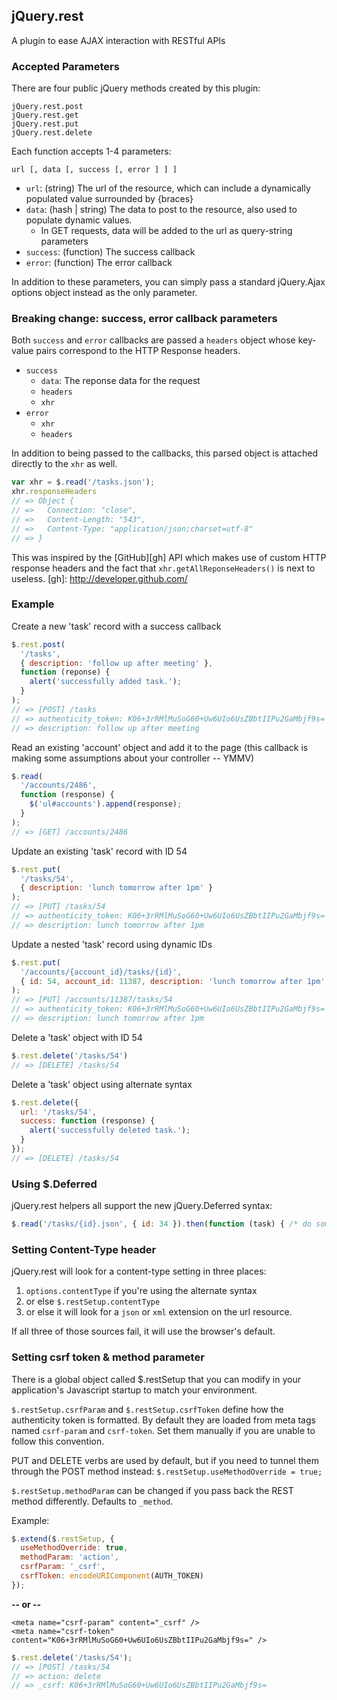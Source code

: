## jQuery.rest ##

A plugin to ease AJAX interaction with RESTful APIs

### Accepted Parameters ###

There are four public jQuery methods created by this plugin:

    jQuery.rest.post
    jQuery.rest.get
    jQuery.rest.put
    jQuery.rest.delete

Each function accepts 1-4 parameters:

    url [, data [, success [, error ] ] ]

* `url`: (string) The url of the resource, which can include a dynamically populated value surrounded by {braces}
* `data`: (hash | string) The data to post to the resource, also used to populate dynamic values.
  * In GET requests, data will be added to the url as query-string parameters
* `success`: (function) The success callback
* `error`: (function) The error callback

In addition to these parameters, you can simply pass a standard jQuery.Ajax options object instead as the only parameter.

### Breaking change: success, error callback parameters ###

Both `success` and `error` callbacks are passed a `headers` object whose key-value pairs correspond to the HTTP Response headers.

* `success`
  * `data`: The reponse data for the request
  * `headers`
  * `xhr`
* `error`
  * `xhr`
  * `headers`

In addition to being passed to the callbacks, this parsed object is attached directly to the `xhr` as well.

``` javascript
var xhr = $.read('/tasks.json');
xhr.responseHeaders
// => Object {
// =>   Connection: "close",
// =>   Content-Length: "543",
// =>   Content-Type: "application/json;charset=utf-8"
// => }
```

This was inspired by the [GitHub][gh] API which makes use of custom HTTP response headers and the fact that `xhr.getAllReponseHeaders()` is next to useless.
  [gh]: http://developer.github.com/

### Example ###

Create a new 'task' record with a success callback

``` javascript
$.rest.post(
  '/tasks',
  { description: 'follow up after meeting' },
  function (reponse) {
    alert('successfully added task.');
  }
);
// => [POST] /tasks
// => authenticity_token: K06+3rRMlMuSoG60+Uw6UIo6UsZBbtIIPu2GaMbjf9s=
// => description: follow up after meeting
```

Read an existing 'account' object and add it to the page (this callback is making some assumptions about your controller -- YMMV)

``` javascript
$.read(
  '/accounts/2486',
  function (response) {
    $('ul#accounts').append(response);
  }
);
// => [GET] /accounts/2486
```

Update an existing 'task' record with ID 54

``` javascript
$.rest.put(
  '/tasks/54',
  { description: 'lunch tomorrow after 1pm' }
);
// => [PUT] /tasks/54
// => authenticity_token: K06+3rRMlMuSoG60+Uw6UIo6UsZBbtIIPu2GaMbjf9s=
// => description: lunch tomorrow after 1pm
```

Update a nested 'task' record using dynamic IDs

``` javascript
$.rest.put(
  '/accounts/{account_id}/tasks/{id}',
  { id: 54, account_id: 11387, description: 'lunch tomorrow after 1pm' }
);
// => [PUT] /accounts/11387/tasks/54
// => authenticity_token: K06+3rRMlMuSoG60+Uw6UIo6UsZBbtIIPu2GaMbjf9s=
// => description: lunch tomorrow after 1pm
```

Delete a 'task' object with ID 54

``` javascript
$.rest.delete('/tasks/54')
// => [DELETE] /tasks/54
```

Delete a 'task' object using alternate syntax

``` javascript
$.rest.delete({
  url: '/tasks/54',
  success: function (response) {
    alert('successfully deleted task.');
  }
});
// => [DELETE] /tasks/54
```

### Using $.Deferred ###

jQuery.rest helpers all support the new jQuery.Deferred syntax:

``` javascript
$.read('/tasks/{id}.json', { id: 34 }).then(function (task) { /* do something with task */ });
```

### Setting Content-Type header ###

jQuery.rest will look for a content-type setting in three places:

1. `options.contentType` if you're using the alternate syntax
2. or else `$.restSetup.contentType`
3. or else it will look for a `json` or `xml` extension on the url resource.

If all three of those sources fail, it will use the browser's default.

### Setting csrf token & method parameter ###

There is a global object called $.restSetup that you can modify in your application's Javascript startup to match your environment.

`$.restSetup.csrfParam` and `$.restSetup.csrfToken` define how the authenticity token is formatted. By default they are loaded from
meta tags named `csrf-param` and `csrf-token`. Set them manually if you are unable to follow this convention.

PUT and DELETE verbs are used by default, but if you need to tunnel them through the POST method instead: `$.restSetup.useMethodOverride = true;`

`$.restSetup.methodParam` can be changed if you pass back the REST method differently. Defaults to `_method`.

Example:

``` javascript
$.extend($.restSetup, {
  useMethodOverride: true,
  methodParam: 'action',
  csrfParam: '_csrf',
  csrfToken: encodeURIComponent(AUTH_TOKEN)
});
```

**-- or --**

    <meta name="csrf-param" content="_csrf" />
    <meta name="csrf-token" content="K06+3rRMlMuSoG60+Uw6UIo6UsZBbtIIPu2GaMbjf9s=" />

``` javascript
$.rest.delete('/tasks/54');
// => [POST] /tasks/54
// => action: delete
// => _csrf: K06+3rRMlMuSoG60+Uw6UIo6UsZBbtIIPu2GaMbjf9s=
```